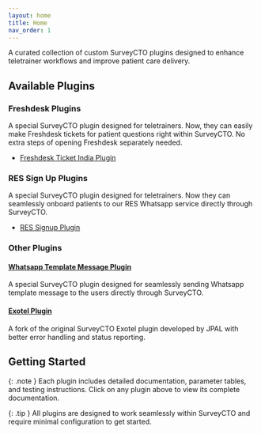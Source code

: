 ```yaml
---
layout: home
title: Home
nav_order: 1
---
```


A curated collection of custom SurveyCTO plugins designed to enhance teletrainer workflows and improve patient care delivery.

## Available Plugins

### Freshdesk Plugins

A special SurveyCTO plugin designed for teletrainers. Now, they can easily make Freshdesk tickets for patient questions right within SurveyCTO. No extra steps of opening Freshdesk separately needed.

- [Freshdesk Ticket India Plugin](fd-ticket-plugin/README.md)

### RES Sign Up Plugins

A special SurveyCTO plugin designed for teletrainers. Now they can seamlessly onboard patients to our RES Whatsapp service directly through SurveyCTO.

- [RES Signup Plugin](res-signup-plugin/README.md)

### Other Plugins

#### [Whatsapp Template Message Plugin](https://noorahealth.github.io/wa-message-scto-plugin)
A special SurveyCTO plugin designed for seamlessly sending Whatsapp template message to the users directly through SurveyCTO.

#### [Exotel Plugin](https://noorahealth.github.io/scto-exotel)
A fork of the original SurveyCTO Exotel plugin developed by JPAL with better error handling and status reporting.

## Getting Started

{: .note }
Each plugin includes detailed documentation, parameter tables, and testing instructions. Click on any plugin above to view its complete documentation.

{: .tip }
All plugins are designed to work seamlessly within SurveyCTO and require minimal configuration to get started.
